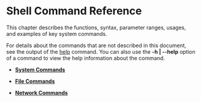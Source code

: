 # Shell Command Reference<a name="EN-US_TOPIC_0000001051611536"></a>

This chapter describes the functions, syntax, parameter ranges, usages, and examples of key system commands.

For details about the commands that are not described in this document, see the output of the  [help](kernel-lite-small-shell-cmd-sys-help.md)  command. You can also use the  **-h | --help**  option of a command to view the help information about the command.

-   **[System Commands](kernel-lite-small-shell-cmd-sys.md)**  

-   **[File Commands](kernel-lite-small-shell-cmd-file.md)**  

-   **[Network Commands](kernel-lite-small-shell-cmd-net.md)**  


